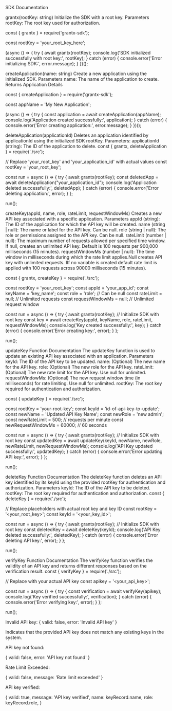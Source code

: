 SDK Documentation


grantx(rootKey: string)
Initialize the SDK with a root key.
Parameters
rootKey: The root key used for authorization.



const { grantx } = require('grantx-sdk');


const rootKey = 'your_root_key_here';


(async () => {
  try {
    await grantx(rootKey);
    console.log('SDK initialized successfully with root key:', rootKey);
  } catch (error) {
    console.error('Error initializing SDK:', error.message);
  }
})();




createApplication(name: string)
Create a new application using the initialized SDK.
Parameters
name: The name of the application to create.
Returns
Application Details



const { createApplication } = require('grantx-sdk');


const appName = 'My New Application';


(async () => {
    try {
        const application = await createApplication(appName);
        console.log('Application created successfully:', application);
    } catch (error) {
        console.error('Error creating application:', error.message);
    }
})();


deleteApplication(applicationId)
Deletes an application identified by applicationId using the initialized SDK rootKey.
Parameters:
applicationId (string): The ID of the application to delete.
const { grantx, deleteApplication } = require('./src');


// Replace 'your_root_key' and 'your_application_id' with actual values
const rootKey = 'your_root_key';


const run = async () => {
    try {
        await grantx(rootKey);
        const deletedApp = await deleteApplication("your_application_id");
        console.log('Application deleted successfully:', deletedApp);
    } catch (error) {
        console.error('Error deleting application:', error);
    }
};


run();


createKey(appId, name, role, rateLimit, requestWindowMs)
Creates a new API key associated with a specific application.
Parameters
appId (string): The ID of the application for which the API key will be created.
name (string | null): The name or label for the API key. Can be null.
role (string | null): The role or permissions assigned to the API key. Can be null.
rateLimit (number | null): The maximum number of requests allowed per specified time window. If null, creates an unlimited API key. Default is 100 requests per 900,000 milliseconds (15 minutes).
requestWindowMs (number | null): The time window in milliseconds during which the rate limit applies.Null creates API key with unlimited requests. IIf no variable is created default rate limit  is applied with 100 requests across 90000 milliseconds (15 minutes).



const { grantx, createKey } = require('./src');


const rootKey = 'your_root_key';
const appId = 'your_app_id';
const keyName = 'key_name';
const role = 'role'; // Can be null
const rateLimit = null; // Unlimited requests
const requestWindowMs = null; // Unlimited request window


const run = async () => {
    try {
        await grantx(rootKey); // Initialize SDK with root key
        const key = await createKey(appId, keyName, role, rateLimit, requestWindowMs);
        console.log('Key created successfully:', key);
    } catch (error) {
        console.error('Error creating key:', error);
    }
};


run();




updateKey Function Documentation
The updateKey function is used to update an existing API key associated with an application.
Parameters
keyId: The ID of the API key to be updated.
name: (Optional) The new name for the API key.
role: (Optional) The new role for the API key.
rateLimit: (Optional) The new rate limit for the API key. Use null for unlimited.
requestWindowMs: (Optional) The new request window time (in milliseconds) for rate limiting. Use null for unlimited.
rootKey: The root key required for authentication and authorization.



const { updateKey } = require('./src');


const rootKey = 'your-root-key';
const keyId = 'id-of-api-key-to-update';
const newName = 'Updated API Key Name';
const newRole = 'new admin';
const newRateLimit = 500; // requests per minute
const newRequestWindowMs = 60000; // 60 seconds


const run = async () => {
    try {
        await grantx(rootKey); // Initialize SDK with root key
        const updatedKey = await updateKey(keyId, newName, newRole, newRateLimit, newRequestWindowMs);
        console.log('API Key updated successfully:', updatedKey);
    } catch (error) {
        console.error('Error updating API key:', error);
    }
};


run();




deleteKey Function Documentation
The deleteKey function deletes an API key identified by its keyId using the provided rootKey for authentication and authorization.
Parameters
keyId: The ID of the API key to be deleted.
rootKey: The root key required for authentication and authorization.
const { deleteKey } = require('./src');


// Replace placeholders with actual root key and key ID
const rootKey = '<your_root_key>';
const keyId = '<your_key_id>';


const run = async () => {
    try {
        await grantx(rootKey); // Initialize SDK with root key
        const deletedKey = await deleteKey(keyId);
        console.log('API Key deleted successfully:', deletedKey);
    } catch (error) {
        console.error('Error deleting API key:', error);
    }
};


run();


verifyKey Function Documentation
The verifyKey function verifies the validity of an API key and returns different responses based on the verification result.
const { verifyKey } = require('./src');


// Replace with your actual API key
const apikey = '<your_api_key>';


const run = async () => {
    try {
        const verification = await verifyKey(apikey);
        console.log('Key verified successfully:', verification);
    } catch (error) {
        console.error('Error verifying key:', error);
    }
};


run();

Invalid API key:
{ valid: false, error: 'Invalid API key' }

Indicates that the provided API key does not match any existing keys in the system.

API key not found:

{ valid: false, error: 'API key not found' }

Rate Limit Exceeded:

{ valid: false, message: 'Rate limit exceeded' }

API key verified:

{
    valid: true,
    message: 'API key verified',
    name: keyRecord.name,
    role: keyRecord.role,
}

